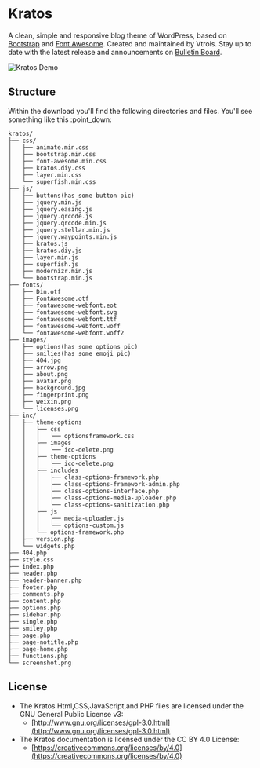 # Kratos

A clean, simple and responsive blog theme of WordPress, based on [Bootstrap](https://github.com/twbs/bootstrap) and [Font Awesome](https://github.com/FortAwesome/Font-Awesome). Created and maintained by Vtrois. Stay up to date with the latest release and announcements on [Bulletin Board](https://github.com/Vtrois/Kratos/issues).

![Kratos Demo](http://i2.bvimg.com/1949/649bfde164c5c8b1.png)

## Structure

Within the download you'll find the following directories and files. You'll see something like this :point\_down:

```text
kratos/
├── css/
│   ├── animate.min.css
│   ├── bootstrap.min.css
│   ├── font-awesome.min.css
│   ├── kratos.diy.css
│   ├── layer.min.css
│   └── superfish.min.css
├── js/
│   ├── buttons(has some button pic)
│   ├── jquery.min.js
│   ├── jquery.easing.js
│   ├── jquery.qrcode.js
│   ├── jquery.qrcode.min.js
│   ├── jquery.stellar.min.js
│   ├── jquery.waypoints.min.js
│   ├── kratos.js
│   ├── kratos.diy.js
│   ├── layer.min.js
│   ├── superfish.js
│   ├── modernizr.min.js
│   └── bootstrap.min.js
├── fonts/
│   ├── Din.otf
│   ├── FontAwesome.otf
│   ├── fontawesome-webfont.eot
│   ├── fontawesome-webfont.svg
│   ├── fontawesome-webfont.ttf
│   ├── fontawesome-webfont.woff
│   └── fontawesome-webfont.woff2
├── images/
│   ├── options(has some options pic)
│   ├── smilies(has some emoji pic)
│   ├── 404.jpg
│   ├── arrow.png
│   ├── about.png
│   ├── avatar.png
│   ├── background.jpg
│   ├── fingerprint.png
│   ├── weixin.png
│   └── licenses.png
├── inc/
│   ├── theme-options
│   │   ├── css
│   │   │   └── optionsframework.css
│   │   ├── images
│   │   │   └── ico-delete.png
│   │   ├── theme-options
│   │   │   └── ico-delete.png
│   │   ├── includes
│   │   │   ├── class-options-framework.php
│   │   │   ├── class-options-framework-admin.php
│   │   │   ├── class-options-interface.php
│   │   │   ├── class-options-media-uploader.php
│   │   │   └── class-options-sanitization.php
│   │   ├── js
│   │   │   ├── media-uploader.js
│   │   │   └── options-custom.js
│   │   └── options-framework.php
│   ├── version.php
│   └── widgets.php
├── 404.php
├── style.css
├── index.php
├── header.php
├── header-banner.php
├── footer.php
├── comments.php
├── content.php
├── options.php
├── sidebar.php
├── single.php
├── smiley.php
├── page.php
├── page-notitle.php
├── page-home.php
├── functions.php
└── screenshot.png
```

## License

* The Kratos Html,CSS,JavaScript,and PHP files are licensed under the GNU General Public License v3:
  * [http://www.gnu.org/licenses/gpl-3.0.html](http://www.gnu.org/licenses/gpl-3.0.html)
* The Kratos documentation is licensed under the CC BY 4.0 License:
  * [https://creativecommons.org/licenses/by/4.0](https://creativecommons.org/licenses/by/4.0)

